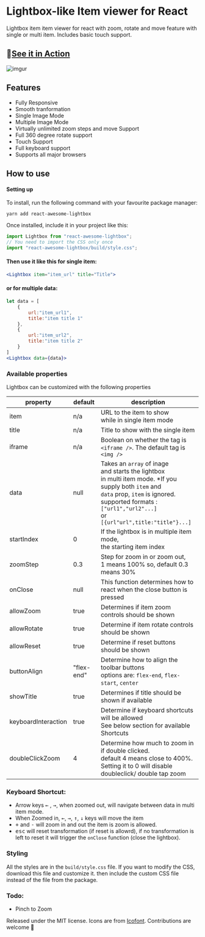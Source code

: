 # Lightbox-like Item viewer for React
Lightbox item item viewer for react with zoom, rotate and move feature with single or multi item. Includes basic touch support. 

## 🚀[See it in Action](https://theanam.github.io/react-awesome-lightbox/)

![imgur](https://imgur.com/rGnutjz.gif)

## Features

* Fully Responsive
* Smooth tranformation
* Single Image Mode
* Multiple Image Mode
* Virtually unlimited zoom steps and move Support
* Full 360 degree rotate support
* Touch Support
* Full keyboard support
* Supports all major browsers

## How to use 

#### Setting up

To install, run the following command with your favourite package manager: 
```shell
yarn add react-awesome-lightbox
```
Once installed, include it in your project like this: 
```js
import Lightbox from "react-awesome-lightbox";
// You need to import the CSS only once
import "react-awesome-lightbox/build/style.css";
```
#### Then use it like this for single item:

```jsx
<Lightbox item="item_url" title="Title">
```
#### or for multiple data: 

```jsx
let data = [
    {
        url:"item_url1",
        title:"item title 1"
    },
    {
        url:"item_url2",
        title:"item title 2"
    }
]
<Lightbox data={data}>
```
### Available properties
Lightbox can be customized with the following properties

| property | default | description |
|----------|---------|-------------|
|item|n/a|URL to the item to show<br> while in single item mode|
|title|n/a|Title to show with the single item|
|iframe|n/a|Boolean on whether the tag is `<iframe />`. The default tag is `<img />`|
|data|null| Takes an `array` of inage <br> and starts the lightbox <br> in multi item mode. *If you supply both `item` and <br>`data` prop, `item` is ignored. <br> supported formats : `["url1","url2"...]` <br> or<br> `[{url"url",title:"title"}...]`|
|startIndex|0|If the lightbox is in multiple item mode,<br> the starting item index|
|zoomStep|0.3|Step for zoom in or zoom out,<br> 1 means 100% so, default 0.3 means 30%|
|onClose|null|This function determines how to<br> react when the close button is pressed|
|allowZoom|true|Determines if item zoom controls should be shown|
|allowRotate|true|Determine if item rotate controls should be shown|
|allowReset|true|Determine if reset buttons should be shown|
|buttonAlign|"flex-end"|Determine how to align the toolbar buttons <br> options are: `flex-end`, `flex-start`, `center`| 
|showTitle|true|Determines if title should be shown if available|
|keyboardInteraction|true|Determine if keyboard shortcuts will be allowed <br> See below section for available <br> Shortcuts|
|doubleClickZoom|4|Determine how much to zoom in if double clicked.<br> default 4 means close to 400%.<br> Setting it to 0 will disable <br> doubleclick/ double tap zoom|


### Keyboard Shortcut:

* Arrow keys <kbd>←</kbd> , <kbd>→</kbd>, when zoomed out, will navigate between data in multi item mode.
* When Zoomed in, <kbd>←</kbd>, <kbd>→</kbd>, <kbd>↑</kbd>, <kbd>↓</kbd> keys will move the item
* <kbd>+</kbd> and <kbd>-</kbd> will zoom in and out the item is zoom is allowed.
* <kbd>esc</kbd> will reset transformation (if reset is allowrd), if no transformation is left to reset it will trigger the `onClose` function (close the lightbox).
### Styling
All the styles are in the `build/style.css` file. If you want to modify the CSS, download this file and customize it. then include the custom CSS file instead of the file from the package.

### Todo: 
* Pinch to Zoom

Released under the MIT license. Icons are from [Icofont](https://icofont.com/). Contributions are welcome 🖤
